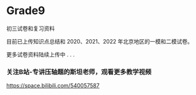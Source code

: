 # Grade9
初三试卷和复习资料

目前已上传知识点总结和 2020、2021、2022 年北京地区的一模和二模试卷。

更多试卷资料陆续上传中
.
.
.










### 关注B站-专讲压轴题的斯坦老师，观看更多教学视频 
https://space.bilibili.com/540057587


